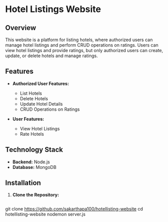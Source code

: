 # Hotel Listings Website

## Overview

This website is a platform for listing hotels, where authorized users can manage hotel listings and perform CRUD operations on ratings. Users can view hotel listings and provide ratings, but only authorized users can create, update, or delete hotels and manage ratings.

## Features

- **Authorized User Features:**
  - List Hotels
  - Delete Hotels
  - Update Hotel Details
  - CRUD Operations on Ratings

- **User Features:**
  - View Hotel Listings
  - Rate Hotels

## Technology Stack

- **Backend:** Node.js
- **Database:** MongoDB

## Installation

1. **Clone the Repository:**
   ```bash
 git clone https://github.com/sakarthapa100/hotellisting-website
   cd hotellisting-website
   nodemon server.js
   
